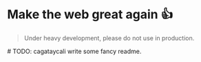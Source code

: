 # Make the web great again :+1:

> Under heavy development, please do not use in production.

# TODO: cagataycali write some fancy readme.